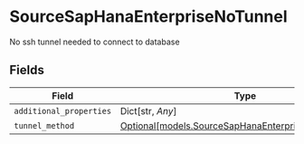 # SourceSapHanaEnterpriseNoTunnel

No ssh tunnel needed to connect to database


## Fields

| Field                                                                                                    | Type                                                                                                     | Required                                                                                                 | Description                                                                                              |
| -------------------------------------------------------------------------------------------------------- | -------------------------------------------------------------------------------------------------------- | -------------------------------------------------------------------------------------------------------- | -------------------------------------------------------------------------------------------------------- |
| `additional_properties`                                                                                  | Dict[str, *Any*]                                                                                         | :heavy_minus_sign:                                                                                       | N/A                                                                                                      |
| `tunnel_method`                                                                                          | [Optional[models.SourceSapHanaEnterpriseTunnelMethod]](../models/sourcesaphanaenterprisetunnelmethod.md) | :heavy_minus_sign:                                                                                       | N/A                                                                                                      |
